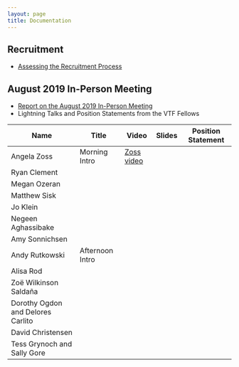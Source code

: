 ```yaml
---
layout: page
title: Documentation
---
```


## Recruitment

* [Assessing the Recruitment Process](../files/assessments/recruitment/)

## August 2019 In-Person Meeting

* [Report on the August 2019 In-Person Meeting](../files/reports/VTF-August-Meeting-Report.pdf)
* Lightning Talks and Position Statements from the VTF Fellows

Name | Title | Video | Slides | Position Statement
--- | --- | --- | --- | ---
Angela Zoss | Morning Intro | [Zoss video](https://umich.box.com/s/t300k7fzbi6t9p8wsx1qxc4u658t62kg) ||
Ryan Clement ||||
Megan Ozeran ||||
Matthew Sisk ||||
Jo Klein ||||
Negeen Aghassibake ||||
Amy Sonnichsen ||||
Andy Rutkowski | Afternoon Intro |||
Alisa Rod ||||
Zoë Wilkinson Saldaña ||||
Dorothy Ogdon and Delores Carlito ||||
David Christensen ||||
Tess Grynoch and Sally Gore ||||
